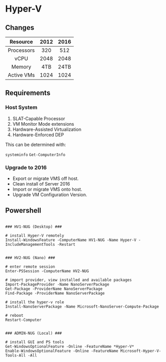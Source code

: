 <!-- TITLE: Server 2016 Hyper V -->
<!-- SUBTITLE: A quick summary of Hyper V -->

# Hyper-V

## Changes

|     Resource     	|       2012     	|  2016 |
|:-----------:	|:----------------:	|:----------------:	|
|   Processors  	|    320 | 512 | 
|   vCPU  	|    2048 | 2048 | 
|   Memory 	|    4TB | 24TB | 
|   Active VMs   	|   1024  | 1024 | 

## Requirements

### Host System

1. SLAT-Capable Processor
2. VM Monitor Mode extensions
3. Hardware-Assisted Virtualization
4. Hardware-Enforced DEP

This can be determined with:

`systeminfo`
`Get-ComputerInfo`


### Upgrade to 2016
* Export or migrate VMS off host.
* Clean install of Server 2016
* Import or migrate VMS onto host.
* Upgrade VM Configuration Version.



## Powershell

```

### HV1-NUG (Desktop) ###

# install Hyper-V remotely
Install-WindowsFeature -ComputerName HV1-NUG -Name Hyper-V -IncludeManagementTools -Restart


### HV2-NUG (Nano) ###

# enter remote session
Enter-PSSession -ComputerName HV2-NUG

# import provider, view installed and available packages
Import-PackageProvider -Name NanoServerPackage
Get-Package -ProviderName NanoServerPackage
Find-Package -ProviderName NanoServerPackage

# install the hyper-v role
Install-NanoServerPackage -Name Microsoft-NanoServer-Compute-Package

# reboot
Restart-Computer


### ADMIN-NUG (Local) ###

# install GUI and PS tools
Get-WindowsOptionalFeature -Online -FeatureName *Hyper-V*
Enable-WindowsOptionalFeature -Online -FeatureName Microsoft-Hyper-V-Tools-All -All
```